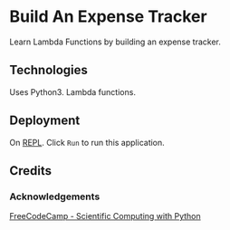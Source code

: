# Build An Expense Tracker

Learn Lambda Functions by building an expense tracker.

## Technologies

Uses Python3.  Lambda functions.

## Deployment

On [REPL](https://replit.com/@ddxps46/build-an-expense-tracker).  Click `Run` to run this application.

## Credits

### Acknowledgements

[FreeCodeCamp - Scientific Computing with Python](https://www.freecodecamp.org/learn/scientific-computing-with-python/)
